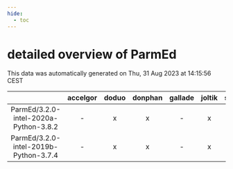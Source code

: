 ```yaml
---
hide:
  - toc
---
```


detailed overview of ParmEd
===========================


This data was automatically generated on Thu, 31 Aug 2023 at 14:15:56 CEST  

| |accelgor|doduo|donphan|gallade|joltik|skitty|swalot|victini|
| :---: | :---: | :---: | :---: | :---: | :---: | :---: | :---: | :---: |
|ParmEd/3.2.0-intel-2020a-Python-3.8.2|-|x|x|-|x|x|x|x|
|ParmEd/3.2.0-intel-2019b-Python-3.7.4|-|x|x|-|x|x|-|x|

